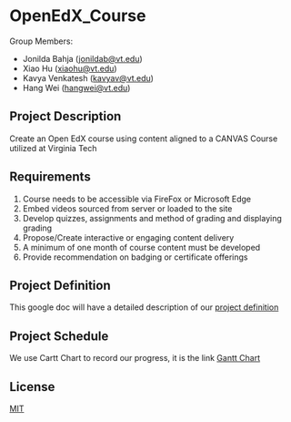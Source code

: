 # OpenEdX_Course
Group Members: 
* Jonilda Bahja (jonildab@vt.edu)
* Xiao Hu (xiaohu@vt.edu)
* Kavya Venkatesh (kavyav@vt.edu)
* Hang Wei (hangwei@vt.edu)

## Project Description

Create an Open EdX course using content aligned to a CANVAS Course utilized at Virginia Tech

## Requirements

1. Course needs to be accessible via FireFox or Microsoft Edge
2. Embed videos sourced from server or loaded to the site
3. Develop quizzes, assignments and method of grading and displaying grading
4. Propose/Create interactive or engaging content delivery
5. A minimum of one month of course content must be developed
6. Provide recommendation on badging or certificate offerings

## Project Definition
This google doc will have a detailed description of our [project definition](https://docs.google.com/document/d/1tpJ0md0m4MdL465Ara74Fs_J4_8csIGBpq9ic83vQcE/edit#)


## Project Schedule
We use Cartt Chart to record our progress, it is the link [Gantt Chart](https://docs.google.com/spreadsheets/d/1MzGSd8dz8q-7yN98zED0fRNplgpkMKvnIX1RUTRVGwM/edit#gid=0)

## License

[MIT](https://choosealicense.com/licenses/mit/)

